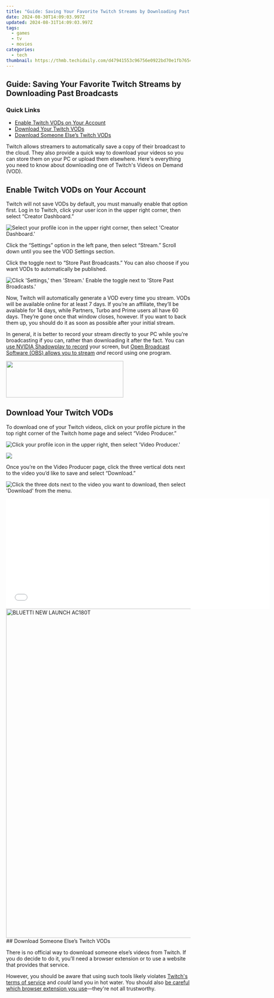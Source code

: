 ```yaml
---
title: "Guide: Saving Your Favorite Twitch Streams by Downloading Past Broadcasts"
date: 2024-08-30T14:09:03.997Z
updated: 2024-08-31T14:09:03.997Z
tags:
  - games
  - tv
  - movies
categories:
  - tech
thumbnail: https://thmb.techidaily.com/d47941553c96756e0922bd70e1fb76549037277932507e29a378053d0b9798db.jpg
---
```


## Guide: Saving Your Favorite Twitch Streams by Downloading Past Broadcasts

### Quick Links

* [Enable Twitch VODs on Your Account](https://screen-mirror.techidaily.com/how-to-screen-mirroring-samsung-galaxy-xcover-6-pro-tactical-edition-to-pc-drfone-by-drfone-android/)
* [Download Your Twitch VODs](https://android-pokemon-go.techidaily.com/planning-to-use-a-pokemon-go-joystick-on-motorola-g54-5g-drfone-by-drfone-virtual-android/)
* [Download Someone Else’s Twitch VODs](https://some-skills.techidaily.com/new-unleash-creativity-through-iphones-top-10-visual-arrangement-techniques/)

 Twitch allows streamers to automatically save a copy of their broadcast to the cloud. They also provide a quick way to download your videos so you can store them on your PC or upload them elsewhere. Here's everything you need to know about downloading one of Twitch's Videos on Demand (VOD). 

##  Enable Twitch VODs on Your Account

 Twitch will not save VODs by default, you must manually enable that option first. Log in to Twitch, click your user icon in the upper right corner, then select “Creator Dashboard.”

![Select your profile icon in the upper right corner, then select 'Creator Dashboard.'](https://static1.howtogeekimages.com/wordpress/wp-content/uploads/2024/05/4-1.png) 

 Click the “Settings” option in the left pane, then select “Stream.” Scroll down until you see the VOD Settings section.

 Click the toggle next to “Store Past Broadcasts.” You can also choose if you want VODs to automatically be published.

![Click 'Settings,' then 'Stream.' Enable the toggle next to 'Store Past Broadcasts.'](https://static1.howtogeekimages.com/wordpress/wp-content/uploads/2024/05/2-2.png) 

 Now, Twitch will automatically generate a VOD every time you stream. VODs will be available online for at least 7 days. If you’re an affiliate, they’ll be available for 14 days, while Partners, Turbo and Prime users all have 60 days. They’re gone once that window closes, however. If you want to back them up, you should do it as soon as possible after your initial stream.

 In general, it is better to record your stream directly to your PC while you're broadcasting if you can, rather than downloading it after the fact. You can [use NVIDIA Shadowplay to record](https://extra-lessons.techidaily.com/in-2024-boost-love-odds-expert-tips-for-compelling-tinder-profiles/) your screen, but [Open Broadcast Software (OBS) allows you to stream](https://desktop-recording.techidaily.com/updated-behind-the-scenes-of-lol-top-3-broadcast-techniques/) _and_ record using one program. 

<!-- affiliate ads begin -->
<a href="https://godlikehost.sjv.io/c/5597632/1920054/21774" target="_top" id="1920054"><img src="//a.impactradius-go.com/display-ad/21774-1920054" border="0" alt="" width="320" height="100"/></a><img height="0" width="0" src="https://imp.pxf.io/i/5597632/1920054/21774" style="position:absolute;visibility:hidden;" border="0" />
<!-- affiliate ads end -->
##  Download Your Twitch VODs

 To download one of your Twitch videos, click on your profile picture in the top right corner of the Twitch home page and select “Video Producer.”

![Click your profile icon in the upper right, then select 'Video Producer.'](https://static1.howtogeekimages.com/wordpress/wp-content/uploads/2024/05/1-1.png) 

<!-- affiliate ads begin -->
<a href="https://secure.2checkout.com/order/checkout.php?PRODS=32667153&QTY=1&AFFILIATE=108875&CART=1"><img src="https://www.coolmuster.com/uploads/image/20201228/feature02.png" border="0"></a>
<!-- affiliate ads end -->
 Once you’re on the Video Producer page, click the three vertical dots next to the video you’d like to save and select “Download.”

![Click the three dots next to the video you want to download, then select 'Download' from the menu.](https://static1.howtogeekimages.com/wordpress/wp-content/uploads/2024/05/3-1.png) 

<!-- affiliate ads begin -->
<iframe id="iframe_672" src="//a.impactradius-go.com/gen-ad-code/5597632/1959812/17834/" width="720" height="300" scrolling="no" frameborder="0" marginheight="0" marginwidth="0"></iframe>
<!-- affiliate ads end -->
<!-- affiliate ads begin -->
<a href="https://bluettide.pxf.io/c/5597632/2042332/17092" target="_top" id="2042332"><img src="//a.impactradius-go.com/display-ad/17092-2042332" border="0" alt="BLUETTI NEW LAUNCH AC180T" width="960" height="900"/></a><img height="0" width="0" src="https://imp.pxf.io/i/5597632/2042332/17092" style="position:absolute;visibility:hidden;" border="0" />
<!-- affiliate ads end -->
##  Download Someone Else’s Twitch VODs

 There is no official way to download someone else’s videos from Twitch. If you do decide to do it, you’ll need a browser extension or to use a website that provides that service. 

 However, you should be aware that using such tools likely violates [Twitch's terms of service](https://www.twitch.tv/p/legal/terms-of-service/) and _could_ land you in hot water. You should also [be careful which browser extension you use](https://extra-support.techidaily.com/2024-approved-selective-soundscape-picks-for-video-editors/)—they're not all trustworthy.

<ins class="adsbygoogle"
     style="display:block"
     data-ad-format="autorelaxed"
     data-ad-client="ca-pub-7571918770474297"
     data-ad-slot="1223367746"></ins>



<ins class="adsbygoogle"
     style="display:block"
     data-ad-client="ca-pub-7571918770474297"
     data-ad-slot="8358498916"
     data-ad-format="auto"
     data-full-width-responsive="true"></ins>


